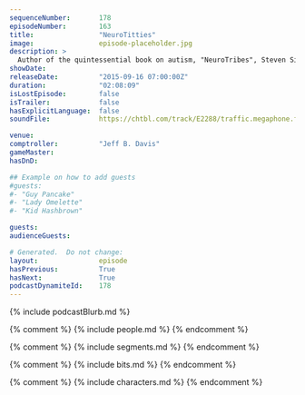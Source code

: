 ```yaml
---
sequenceNumber:       178
episodeNumber:        163
title:                "NeuroTitties"
image:                episode-placeholder.jpg
description: >
  Author of the quintessential book on autism, "NeuroTribes", Steven Silberman joins Harmontown for an in depth conversation on the history of and hyper-intelligent nature of autism. Watch the video at harmontown.com/live! Become a member!
showDate:             
releaseDate:          "2015-09-16 07:00:00Z"
duration:             "02:08:09"
isLostEpisode:        false
isTrailer:            false
hasExplicitLanguage:  false
soundFile:            https://chtbl.com/track/E2288/traffic.megaphone.fm/STA6337563853.mp3?updated=1561403794

venue:                
comptroller:          "Jeff B. Davis"
gameMaster:           
hasDnD:               

## Example on how to add guests
#guests:
#- "Guy Pancake"
#- "Lady Omelette"
#- "Kid Hashbrown"

guests:
audienceGuests:

# Generated.  Do not change:
layout:               episode
hasPrevious:          True
hasNext:              True
podcastDynamiteId:    178
---
```


{% include podcastBlurb.md %}

{% comment %}
{% include people.md %}
{% endcomment %}

{% comment %}
{% include segments.md %}
{% endcomment %}

{% comment %}
{% include bits.md %}
{% endcomment %}

{% comment %}
{% include characters.md %}
{% endcomment %}
